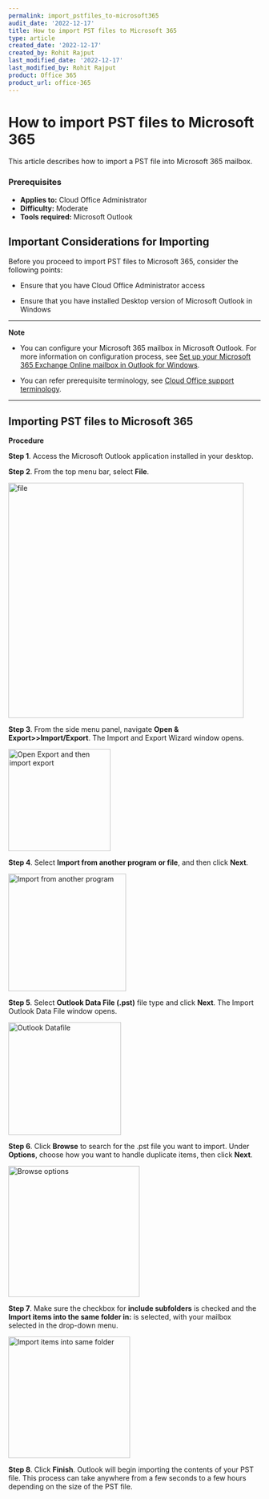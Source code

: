 ```yaml
---
permalink: import_pstfiles_to-microsoft365
audit_date: '2022-12-17'
title: How to import PST files to Microsoft 365
type: article
created_date: '2022-12-17'
created_by: Rohit Rajput
last_modified_date: '2022-12-17'
last_modified_by: Rohit Rajput
product: Office 365
product_url: office-365
---
```


How to import PST files to Microsoft 365
===============================================

This article describes how to import a PST file into Microsoft 365 mailbox. 
### Prerequisites
- **Applies to:** Cloud Office Administrator
- **Difficulty:** Moderate
- **Tools required:** Microsoft Outlook

Important Considerations for Importing
----------------------------------------------

Before you proceed to import PST files to Microsoft 365, consider the following points:

- Ensure that you have Cloud Office Administrator access

- Ensure that you have installed Desktop version of Microsoft Outlook in Windows 

-------------------------------------------------------------------------------------------------------------------
   
**Note** 

- You can configure your Microsoft 365 mailbox in Microsoft Outlook. For more information on configuration process, see [Set up your Microsoft 365 Exchange Online mailbox in Outlook for Windows](https://docs.rackspace.com/support/how-to/set-up-your-microsoft-365-exchange-online-mailbox-in-outlook-for-windows/).
	
- You can refer prerequisite terminology, see [Cloud Office support terminology](https://docs.rackspace.com/support/how-to/cloud-office-support-terminology/).

--------------------------------------------------------------------------------------------------------------

Importing PST files to Microsoft 365
------------------------------------------

**Procedure**

**Step 1**. Access the Microsoft Outlook application installed in your desktop.

**Step 2**. From the top menu bar, select **File**.

<img width="470" alt="file" src="/support/how-to/import_pstfiles_to-microsoft365/file.png">

**Step 3**. From the side menu panel, navigate **Open & Export>>Import/Export**. The Import and Export Wizard window opens. 

<img width="204" alt="Open Export and then import export" src="/support/how-to/import_pstfiles_to-microsoft365/openexport_importexport.png">


**Step 4**. Select **Import from another program or file**, and then click **Next**.

<img width="235" alt="Import from another program" src="/support/how-to/import_pstfiles_to-microsoft365/importfromanotherprogram.png">

**Step 5**. Select **Outlook Data File (.pst)** file type and click **Next**. The Import Outlook Data File window opens.

<img width="225" alt="Outlook Datafile" src="/support/how-to/import_pstfiles_to-microsoft365/outlookdatafile.png">

**Step 6**. Click **Browse** to search for the .pst file you want to import. Under **Options**, choose how you want to handle duplicate items, then click **Next**.

<img width="262" alt="Browse options" src="/support/how-to/import_pstfiles_to-microsoft365/browse_options.png">

**Step 7**. Make sure the checkbox for **include subfolders** is checked and the **Import items into the same folder in:** is selected, with your mailbox selected in the drop-down menu.

<img width="243" alt="Import items into same folder" src="/support/how-to/import_pstfiles_to-microsoft365/importitemsintosamefolder_finish.png">


**Step 8**. Click **Finish**. Outlook will begin importing the contents of your PST file. This process can take anywhere from a few seconds to a few hours depending on the size of the PST file.

